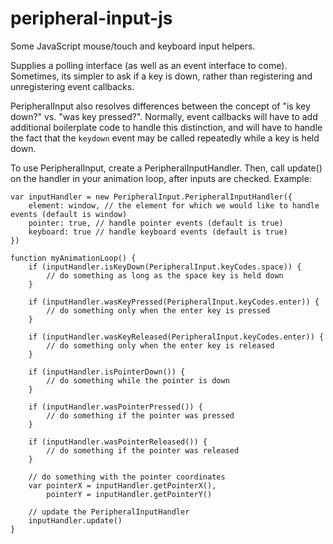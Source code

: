 # peripheral-input-js
Some JavaScript mouse/touch and keyboard input helpers.


Supplies a polling interface (as well as an event interface to come). Sometimes, its simpler to ask if a key is down, rather than registering and unregistering event callbacks.

PeripheralInput also resolves differences between the concept of "is key down?" vs. "was key pressed?". Normally, event callbacks will have to add additional boilerplate code to handle this distinction, and will have to handle the fact that the `keydown` event may be called repeatedly while a key is held down.

To use PeripheralInput, create a PeripheralInputHandler. Then, call update() on the handler in your animation loop, after inputs are checked. Example:

```
var inputHandler = new PeripheralInput.PeripheralInputHandler({
    element: window, // the element for which we would like to handle events (default is window)
    pointer: true, // handle pointer events (default is true)
    keyboard: true // handle keyboard events (default is true)
})

function myAnimationLoop() {
    if (inputHandler.isKeyDown(PeripheralInput.keyCodes.space)) {
        // do something as long as the space key is held down
    }

    if (inputHandler.wasKeyPressed(PeripheralInput.keyCodes.enter)) {
        // do something only when the enter key is pressed
    }

    if (inputHandler.wasKeyReleased(PeripheralInput.keyCodes.enter)) {
        // do something only when the enter key is released
    }

    if (inputHandler.isPointerDown()) {
        // do something while the pointer is down
    }

    if (inputHandler.wasPointerPressed()) {
        // do something if the pointer was pressed
    }

    if (inputHandler.wasPointerReleased()) {
        // do something if the pointer was released
    }

    // do something with the pointer coordinates
    var pointerX = inputHandler.getPointerX(),
        pointerY = inputHandler.getPointerY()

    // update the PeripheralInputHandler
    inputHandler.update()
}
```
